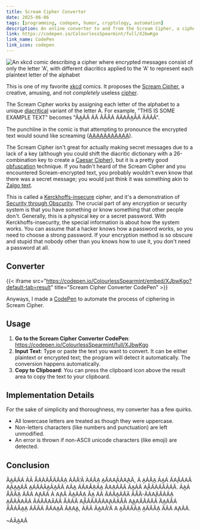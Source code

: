```yaml
---
title: Scream Cipher Converter
date: 2025-06-06
tags: [programming, codepen, humor, cryptology, automation]
description: An online converter to and from the Scream Cipher, a cipher where each letter is represented by diacritical variations of 'A'
link: https://codepen.io/ColourlessSpearmint/full/XJbwKgo
link_name: CodePen
link_icon: codepen
---
```


![An xkcd comic describing a cipher where encrypted messages consist of only the letter 'A', with different diacritics applied to the 'A' to represent each plaintext letter of the alphabet](https://imgs.xkcd.com/comics/scream_cipher.png)

This is one of my favorite [xkcd](https://xkcd.com/) comics. It proposes the [Scream Cipher](https://xkcd.com/3054/), a creative, amusing, and not *completely* useless [cipher](https://en.wikipedia.org/wiki/Cipher).

The Scream Cipher works by assigning each letter of the alphabet to a unique [diacritical](https://en.wikipedia.org/wiki/Diacritic) variant of the letter A. For example, "THIS IS SOME EXAMPLE TEXT" becomes "ĀA̰ẢÃ ẢÃ ÃÅǍÁ ÁA̽AǍA̯ĂÁ ĀÁA̽Ā".

The punchline in the comic is that attempting to pronounce the encrypted text would sound like screaming ([AAAAAAAAAAA](https://xkcd.com/2957/)).

The Scream Cipher isn't great for actually making secret messages due to a lack of a key (although you could shift the diacritic dictionary with a 26-combination key to create a [Caesar Cipher](https://en.wikipedia.org/wiki/Caesar_cipher)), but it is a pretty good [obfuscation](https://en.wikipedia.org/wiki/Obfuscation) technique. If you hadn't heard of the Scream Cipher and you encountered Scream-encrypted text, you probably wouldn't even know that there was a secret message; you would just think it was something akin to [Zalgo text](https://en.wikipedia.org/wiki/Zalgo_text).

This is called a [Kerckhoffs-insecure](https://en.wikipedia.org/wiki/Kerckhoffs%27s_principle) cipher, and it's a demonstration of [Security through Obscurity](https://en.wikipedia.org/wiki/Security_through_obscurity). The crucial part of any encryption or security system is that you have something or know something that other people don't. Generally, this is a physical key or a secret password. With Kerckhoffs-insecurity, the special information is about how the system works. You can assume that a hacker knows how a password works, so you need to choose a strong password. If your encryption method is so obscure and stupid that nobody other than you knows how to use it, you don't need a password at all.

## Converter

{{< iframe src="https://codepen.io/ColourlessSpearmint/embed/XJbwKgo?default-tab=result" title="Scream Cipher Converter CodePen" >}}

Anyways, I made a [CodePen](https://codepen.io) to automate the process of ciphering in Scream Cipher.

## Usage

1. **Go to the Scream Cipher Converter CodePen**: <https://codepen.io/ColourlessSpearmint/full/XJbwKgo>
2. **Input Text**: Type or paste the text you want to convert. It can be either plaintext or encrypted text; the program will detect it automatically. The conversion happens automatically.
3. **Copy to Clipboard**: You can press the clipboard icon above the result area to copy the text to your clipboard.

## Implementation Details

For the sake of simplicity and thoroughness, my converter has a few quirks.

- All lowercase letters are treated as though they were uppercase.
- Non-letters characters (like numbers and punctuation) are left unmodified.
- An error is thrown if non-ASCII unicode characters (like emoji) are detected.

## Conclusion

ȀA̰ẢĂÁ ẢĀ ÅȦÀẢÅÄÃĂA̦ ẢÃÂ'Ā ÀÁȂA̦ A̯ȂAA̧ĀẢA̧AĂ, Ả A̮ẢÂA̱ ĀA̰Á ÃA̧ȂÁAǍ A̧ẢA̯A̰ÁȂ A̱ÁĂẢA̋A̰ĀA̮ÄĂ AÂA̱ ÁÂA̓ÅA̦ÁA̱ ǍAẠẢÂA̋ ĀA̰ẢÃ A̧ÅÂÀÁȂĀÁȂ. ĀA̰Á ÅÂĂA̦ ÄÃÁ A̧AÃÁ Ả A̧AÂ ĀA̰ẢÂẠ ÅA̮ ẢÃ ÃÁÂA̱ẢÂA̋ ĂÅȀ-ÃÁA̧ÄȂẢĀA̦ A̯ȂẢÀAĀÁ ǍÁÃÃAA̋ÁÃ ÅÀÁȂ A̧ÅǍǍÄÂẢA̧AĀẢÅÂ A̧A̰AÂÂÁĂÃ ȀA̰ÁȂÁ ÂÅȦÅA̱A̦ ÁĂÃÁ ȂÁAA̱Ã A̽ẠA̧A̱, ȦÄĀ ĀA̰AĀ'Ã A A̯ȂÁĀĀA̦ A̮ÄÂÂA̦ ÄÃÁ A̧AÃÁ.

~ÁĀA̰AÂ